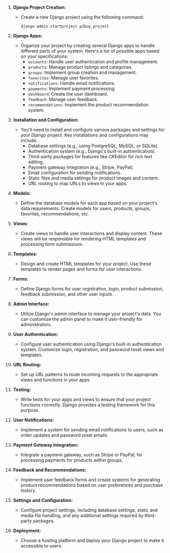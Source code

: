 
1. **Django Project Creation:**

   - Create a new Django project using the following command:
     ```
     django-admin startproject p2buy_project
     ```
2. **Django Apps:**

   - Organize your project by creating several Django apps to handle different parts of your system. Here's a list of possible apps based on your specifications:
     - `accounts`: Handle user authentication and profile management.
     - `products`: Manage product listings and categories.
     - `groups`: Implement group creation and management.
     - `favorites`: Manage user favorites.
     - `notifications`: Handle email notifications.
     - `payments`: Implement payment processing.
     - `dashboard`: Create the user dashboard.
     - `feedback`: Manage user feedback.
     - `recommendations`: Implement the product recommendation system.
3. **Installation and Configuration:**

   - You'll need to install and configure various packages and settings for your Django project. Key installations and configurations may include:
     - Database settings (e.g., using PostgreSQL, MySQL, or SQLite).
     - Authentication system (e.g., Django's built-in authentication).
     - Third-party packages for features like CKEditor for rich text editing.
     - Payment gateway integration (e.g., Stripe, PayPal).
     - Email configuration for sending notifications.
     - Static files and media settings for product images and content.
     - URL routing to map URLs to views in your apps.
4. **Models:**

   - Define the database models for each app based on your project's data requirements. Create models for users, products, groups, favorites, recommendations, etc.
5. **Views:**

   - Create views to handle user interactions and display content. These views will be responsible for rendering HTML templates and processing form submissions.
6. **Templates:**

   - Design and create HTML templates for your project. Use these templates to render pages and forms for user interactions.
7. **Forms:**

   - Define Django forms for user registration, login, product submission, feedback submission, and other user inputs.
8. **Admin Interface:**

   - Utilize Django's admin interface to manage your project's data. You can customize the admin panel to make it user-friendly for administrators.
9. **User Authentication:**

   - Configure user authentication using Django's built-in authentication system. Customize login, registration, and password reset views and templates.
10. **URL Routing:**

    - Set up URL patterns to route incoming requests to the appropriate views and functions in your apps.
11. **Testing:**

    - Write tests for your apps and views to ensure that your project functions correctly. Django provides a testing framework for this purpose.
12. **User Notifications:**

    - Implement a system for sending email notifications to users, such as order updates and password reset emails.
13. **Payment Gateway Integration:**

    - Integrate a payment gateway, such as Stripe or PayPal, for processing payments for products within groups.
14. **Feedback and Recommendations:**

    - Implement user feedback forms and create systems for generating product recommendations based on user preferences and purchase history.
15. **Settings and Configuration:**

    - Configure project settings, including database settings, static and media file handling, and any additional settings required by third-party packages.
16. **Deployment:**

    - Choose a hosting platform and deploy your Django project to make it accessible to users.
